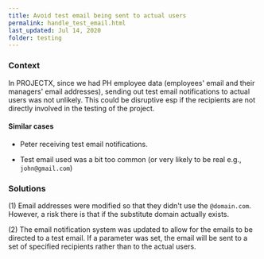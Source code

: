 ```yaml
---
title: Avoid test email being sent to actual users
permalink: handle_test_email.html
last_updated: Jul 14, 2020
folder: testing
---
```


### Context

In PROJECTX, since we had PH employee data (employees' email and their managers' email addresses), sending out test email notifications to actual users was not unlikely. This could be disruptive esp if the recipients are not directly involved in the testing of the project.

#### Similar cases

* Peter receiving test email notifications.

* Test email used was a bit too common (or very likely to be real e.g., `john@gmail.com`)

### Solutions

(1) Email addresses were modified so that they didn't use the `@domain.com`. However, a risk there is that if the substitute domain actually exists.

(2) The email notification system was updated to allow for the emails to be directed to a test email.  If a parameter was set, the email will be sent to a set of specified recipients rather than to the actual users.
